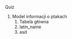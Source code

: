 Quiz
1. Model informacji o ptakach
   1.  Tabela główna
      1. latin_name
      2. asd
            